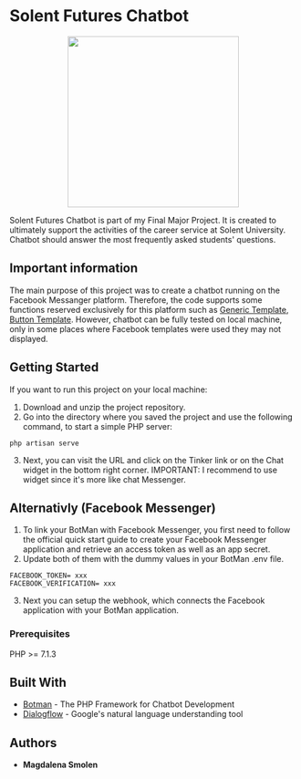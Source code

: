 # Solent Futures Chatbot

<p align="center">
  <img width="300" height="300" src="https://i.ibb.co/NFyb6kZ/Handdrawn-Circle-Logo-2.png">
</p>

Solent Futures Chatbot is part of my Final Major Project. It is created to ultimately support the activities of the career service at Solent University. Chatbot should answer the most frequently asked students' questions.

## Important information

The main purpose of this project was to create a chatbot running on the Facebook Messanger platform. Therefore, the code supports some functions reserved exclusively for this platform such as [Generic Template](https://developers.facebook.com/docs/messenger-platform/send-messages/template/generic/), [Button Template](https://developers.facebook.com/docs/messenger-platform/send-messages/template/button). However, chatbot can be fully tested on local machine, only in some places where Facebook templates were used they may not displayed.

## Getting Started
If you want to run this project on your local machine:
1. Download and unzip the project repository.
2. Go into the directory where you saved the project and use the following command, to start a simple PHP server:

```
php artisan serve
```

3. Next, you can visit the URL and click on the Tinker link or on the Chat widget in the bottom right corner. IMPORTANT: I recommend to use widget since it's more like chat Messenger.

## Alternativly (Facebook Messenger)

1. To link your BotMan with Facebook Messenger, you first need to follow the official quick start guide to create your Facebook Messenger application and retrieve an access token as well as an app secret.
2. Update both of them with the dummy values in your BotMan .env file.

```
FACEBOOK_TOKEN= xxx
FACEBOOK_VERIFICATION= xxx
```

3. Next you can setup the webhook, which connects the Facebook application with your BotMan application.


### Prerequisites

PHP >= 7.1.3


## Built With

* [Botman](https://botman.io/) - The PHP Framework for Chatbot Development
* [Dialogflow](https://dialogflow.com/) - Google's natural language understanding tool


## Authors

* **Magdalena Smolen**
